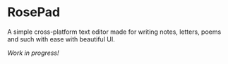 # RosePad
A simple cross-platform text editor made for writing notes, letters, poems and such with ease with beautiful UI.

*Work in progress!*
